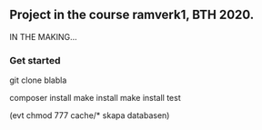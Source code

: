 ## Project in the course ramverk1, BTH 2020.
IN THE MAKING...

### Get started

git clone blabla

composer install
make install
make install test

(evt chmod 777 cache/*
skapa databasen)
